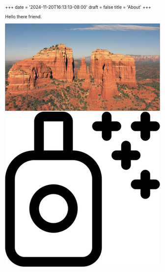 +++
date = '2024-11-20T16:13:13-08:00'
draft = false
title = 'About'
+++

Hello there friend.

![Image alt](canyon.jpeg)
![Image alt 2](air-freshener.svg)